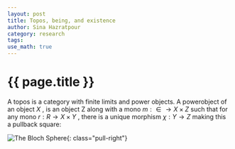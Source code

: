 ```yaml
---
layout: post
title: Topos, being, and existence
author: Sina Hazratpour
category: research
tags: 
use_math: true
---
```


{{ page.title }}
================


A topos is a category with finite limits and power objects. A powerobject of an
object $X$ , is an object Z along with a mono $m : ∈ \rightarrow X \times Z$ such that for any mono $r : R \rightarrow X×Y$ ,
there is a unique morphism $\chi : Y \rightarrow Z$ making this a pullback square:



![The Bloch Sphere][1]{: class="pull-right"}

[1]: http://plato.stanford.edu/entries/qt-quantcomp/Blochsphere.png "The Bloch Sphere"
